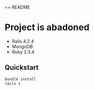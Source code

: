 == README

# Project is abadoned

- Rails 4.2.4
- MongoDB
- Ruby 2.3.4

## Quickstart

```
bundle install
rails s
```
